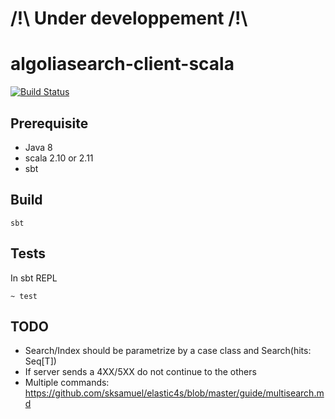 # /!\ Under developpement /!\

# algoliasearch-client-scala

[![Build Status](https://magnum.travis-ci.com/algolia/algoliasearch-client-scala.svg?token=JcfCqnibpemvurAz3bnz)](https://magnum.travis-ci.com/algolia/algoliasearch-client-scala)

## Prerequisite

* Java 8
* scala 2.10 or 2.11
* sbt 

## Build

    sbt
    
## Tests

In sbt REPL
    
    ~ test
    
## TODO
    
* Search/Index should be parametrize by a case class and Search(hits: Seq[T])    
* If server sends a 4XX/5XX do not continue to the others  
* Multiple commands: https://github.com/sksamuel/elastic4s/blob/master/guide/multisearch.md
